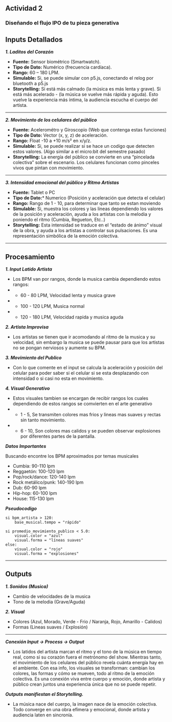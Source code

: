 ## Actividad 2

### Diseñando el flujo IPO de tu pieza generativa

## Inputs Detallados

***1. Laditos del Corazón***

- **Fuente:** Sensor biométrico (Smartwatch).
- **Tipo de Dato:** Numérico (frecuencia cardíaca).
- **Rango:** 60 – 180 LPM.
- **Simulable:** Si, se puede simular con p5.js, conectando el relog por bluetooth a p5.js
- **Storytelling:** Si está más calmado (la música es más lenta y grave). Si está más acelerado - (la música se vuelve más rápida y aguda).
Esto vuelve la experiencia más íntima, la audiencia escucha el cuerpo del artista.

______________________________________________________

***2. Movimiento de los celulares del público***

- **Fuente:** Acelerométro y Giroscopio (Web que contenga estas funciones)
- **Tipo de Dato:** Vector (x, y, z) de aceleración.
- **Rango:** Float -10 a +10 m/s² en x/y/z.
- **Simulable:** Si, se puede realizar si se hace un codigo que detecten estos valores. (Algo similar a el micro:bit del semestre pasado)
- **Storytelling:** La energía del público se convierte en una “pincelada colectiva” sobre el escenario. Los celulares funcionan como pinceles vivos que pintan con movimiento.

_______________________________________________________________________________

***3. Intensidad emocional del público y Ritmo Artistas***

- **Fuente:** Tablet o PC
- **Tipo de Dato:*** Numerico (Posición y aceleración que detecta el celular)
- **Rango:** Rango de 1 - 10, para determinar que tanto se estan moviendo
- **Simulable:** Si, muestra los colores y las lineas dependiendo los valores de la posición y aceleración, ayuda a los artistas con la melodia y poniendo el ritmo (Cumbia, Regueton, Etc..)
- **Storytelling:** Esta intensidad se traduce en el “estado de ánimo” visual de la obra, y ayuda a los artistas a controlar sus pulsaciones. Es una representación simbólica de la emoción colectiva.

____________________________________________________________________________________________________________________

## Procesamiento

***1. Input Latido Artista***
- Los BPM van por rangos, donde la musica cambia dependiendo estos rangos:
- - 60 - 80 LPM, Velocidad lenta y musica grave
- - 100 - 120 LPM, Musica normal
- - 120 - 180 LPM, Velocidad rapida y musica aguda

***2. Artista Improvisa***
- Los artistas se tienen que ir acomodando al ritmo de la musica y su velocidad, sin embargo la musica se puede pausar para que los artistas no se pongan nerviosos y aumente su BPM.

***3. Movimiento del Publico***
- Con lo que comente en el input se calcula la aceleración y posición del celular para poder saber si el celular si se esta desplazando con intensidad o si casi no esta en movimiento.

***4. Visual Generativo***
- Estos visuales tambien se encargan de recibir rangos los cuales dependiendo de estos rangos se comvierten en el arte generativo
- - 1 - 5, Se transmiten colores mas frios y lineas mas suaves y rectas sin tanto movimiento.
- - 6 - 10, Son colores mas calidos y se pueden observar explosiones por diferentes partes de la pantalla.
  
***Datos Importantes***

Buscando encontre los BPM aproximados por temas musicales
- Cumbia: 90-110 lpm
- Reggaetón: 100-120 lpm
- Pop/rock/dance: 120-140 lpm
- Rock metálico/punk: 140-190 lpm
- Dub: 60-90 lpm
- Hip-hop: 60-100 lpm
- House: 115-130 lpm

***Pseudocodigo***
```
si bpm_artista > 120:
    base_musical.tempo = "rápido"
  
si promedio_movimiento_publico < 5.0:
    visual.color = "azul"
    visual.forma = "líneas suaves"
else:
    visual.color = "rojo"
    visual.forma = "explosiones"
```

______________________________________________________________________________________________________

## Outputs

***1. Sonidos (Musica)***
- Cambio de velocidades de la musica
- Tono de la melodia (Grave/Aguda)

***2. Visual***
- Colores (Azul, Morado, Verde - Frio / Naranja, Rojo, Amarillo - Calidos)
- Formas (Lineas suaves / Explosión)

____________________________________________________________________________

***Conexión  Input -> Process -> Output***
- Los latidos del artista marcan el ritmo y el tono de la música en tiempo real, como si su corazón fuera el metrónomo del show. Mientras tanto, el movimiento de los celulares del público revela cuánta energía hay en el ambiente. Con esa info, los visuales se transforman: cambian los colores, las formas y cómo se mueven, todo al ritmo de la emoción colectiva. Es una conexión viva entre cuerpo y emoción, donde artista y público crean juntos una experiencia única que no se puede repetir.

***Outputs manifiestan el Storytelling.***
- La música nace del cuerpo, la imagen nace de la emoción colectiva. Todo converge en una obra efímera y emocional, donde artista y audiencia laten en sincronía.












































































